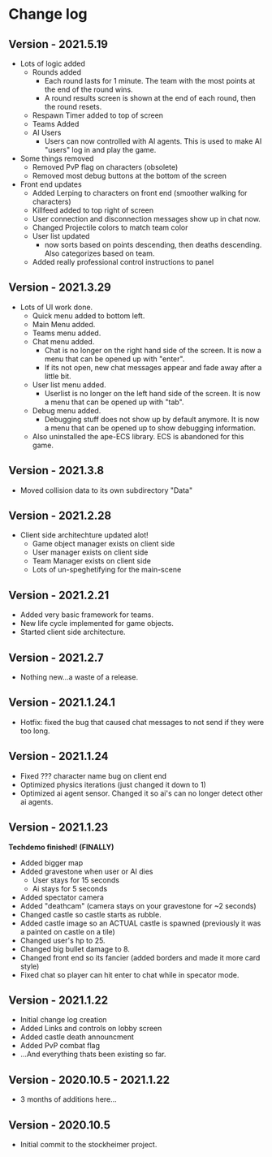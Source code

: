 # Change log

## Version - 2021.5.19
* Lots of logic added
  - Rounds added
    - Each round lasts for 1 minute. The team with the most points at the end of the round wins.
    - A round results screen is shown at the end of each round, then the round resets.
  - Respawn Timer added to top of screen
  - Teams Added
  - AI Users
    - Users can now controlled with AI agents. This is used to make AI "users" log in and play the game.
* Some things removed
  - Removed PvP flag on characters (obsolete)
  - Removed most debug buttons at the bottom of the screen
* Front end updates
  - Added Lerping to characters on front end (smoother walking for characters)
  - Killfeed added to top right of screen
  - User connection and disconnection messages show up in chat now.
  - Changed Projectile colors to match team color
  - User list updated
    - now sorts based on points descending, then deaths descending. Also categorizes based on team.
  - Added really professional control instructions to panel

## Version - 2021.3.29
* Lots of UI work done.
   - Quick menu added to bottom left.
   - Main Menu added.
   - Teams menu added.
   - Chat menu added.
     - Chat is no longer on the right hand side of the screen. It is now a menu that can be opened up with "enter".
	 - If its not open, new chat messages appear and fade away after a little bit.
   - User list menu added.
     - Userlist is no longer on the left hand side of the screen. It is now a menu that can be opened up with "tab".
   - Debug menu added.
     - Debugging stuff does not show up by default anymore. It is now a menu that can be opened up to show debugging information.
   - Also uninstalled the ape-ECS library. ECS is abandoned for this game.

## Version - 2021.3.8
* Moved collision data to its own subdirectory "Data"

## Version - 2021.2.28
* Client side architechture updated alot!
   - Game object manager exists on client side
   - User manager exists on client side
   - Team Manager exists on client side
   - Lots of un-speghetifying for the main-scene

## Version - 2021.2.21
* Added very basic framework for teams.
* New life cycle implemented for game objects.
* Started client side architecture.

## Version - 2021.2.7
* Nothing new...a waste of a release.

## Version - 2021.1.24.1
* Hotfix: fixed the bug that caused chat messages to not send if they were too long.

## Version - 2021.1.24
* Fixed ??? character name bug on client end
* Optimized physics iterations (just changed it down to 1)
* Optimized ai agent sensor. Changed it so ai's can no longer detect other ai agents.

## Version - 2021.1.23
**Techdemo finished! (FINALLY)**
* Added bigger map
* Added gravestone when user or AI dies 
  * User stays for 15 seconds
  * Ai stays for 5 seconds
* Added spectator camera
* Added "deathcam" (camera stays on your gravestone for ~2 seconds)
* Changed castle so castle starts as rubble.
* Added castle image so an ACTUAL castle is spawned (previously it was a painted on castle on a tile)
* Changed user's hp to 25.
* Changed big bullet damage to 8.
* Changed front end so its fancier (added borders and made it more card style)
* Fixed chat so player can hit enter to chat while in specator mode.

## Version - 2021.1.22
* Initial change log creation
* Added Links and controls on lobby screen
* Added castle death announcment
* Added PvP combat flag
* ...And everything thats been existing so far.

## Version - 2020.10.5 - 2021.1.22
* 3 months of additions here...

## Version - 2020.10.5
* Initial commit to the stockheimer project.